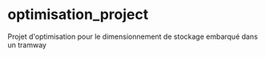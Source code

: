 # optimisation_project
Projet d'optimisation pour le dimensionnement de stockage embarqué dans un tramway
